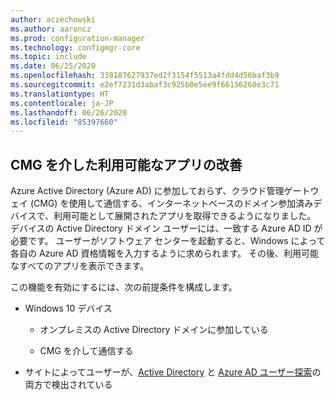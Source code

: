 ```yaml
---
author: aczechowski
ms.author: aaroncz
ms.prod: configuration-manager
ms.technology: configmgr-core
ms.topic: include
ms.date: 06/25/2020
ms.openlocfilehash: 338187627937ed2f3154f5513a4fdd4d56baf3b9
ms.sourcegitcommit: e2ef7231d3abaf3c925b0e5ee9f66156260e3c71
ms.translationtype: HT
ms.contentlocale: ja-JP
ms.lasthandoff: 06/26/2020
ms.locfileid: "85397660"
---
```

## <a name="improvements-to-available-apps-via-cmg"></a><a name="bkmk_availapp"></a> CMG を介した利用可能なアプリの改善

<!--7033501-->

Azure Active Directory (Azure AD) に参加しておらず、クラウド管理ゲートウェイ (CMG) を使用して通信する、インターネットベースのドメイン参加済みデバイスで、利用可能として展開されたアプリを取得できるようになりました。 デバイスの Active Directory ドメイン ユーザーには、一致する Azure AD ID が必要です。 ユーザーがソフトウェア センターを起動すると、Windows によって各自の Azure AD 資格情報を入力するように求められます。 その後、利用可能なすべてのアプリを表示できます。

この機能を有効にするには、次の前提条件を構成します。

- Windows 10 デバイス

  - オンプレミスの Active Directory ドメインに参加している

  - CMG を介して通信する

- サイトによってユーザーが、[Active Directory](../../../../servers/deploy/configure/about-discovery-methods.md#bkmk_aboutUser) と [Azure AD ユーザー探索](../../../../servers/deploy/configure/about-discovery-methods.md#azureaddisc)の両方で検出されている
